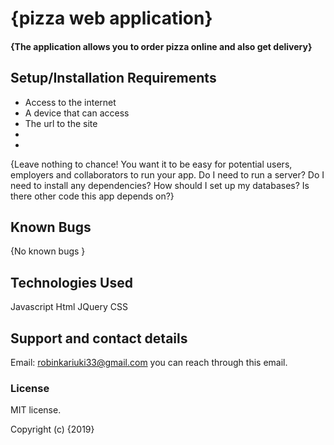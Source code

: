 # {pizza web application}
#### {The application allows you to order pizza online and also get delivery} 


## Setup/Installation Requirements
* Access to the internet
* A device that can access
* The url to the site
* 
* 
{Leave nothing to chance! You want it to be easy for potential users, employers and collaborators to run your app. Do I need to run a server? Do I need to install any dependencies? How should I set up my databases? Is there other code this app depends on?}
## Known Bugs
{No known bugs }
## Technologies Used
Javascript
Html
JQuery
CSS

## Support and contact details
Email: robinkariuki33@gmail.com you can reach through this email.
### License
MIT license.

Copyright (c) {2019} 